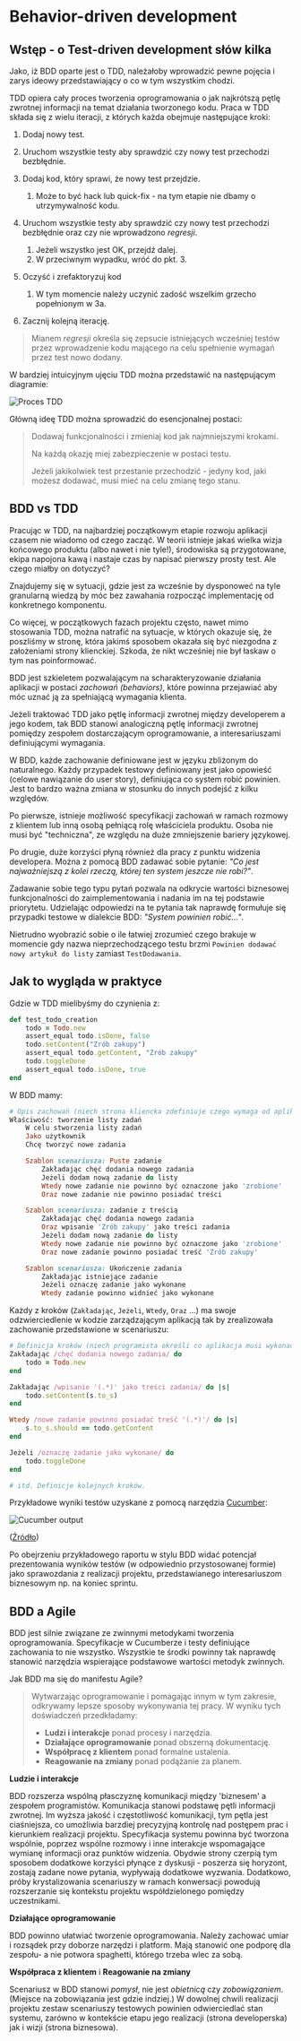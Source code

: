 Behavior-driven development
===

Wstęp - o Test-driven development słów kilka
---

Jako, iż BDD oparte jest o TDD, należałoby wprowadzić pewne pojęcia i zarys ideowy przedstawiający o co w tym wszystkim
chodzi.

TDD opiera cały proces tworzenia oprogramowania o jak najkrótszą pętlę zwrotnej informacji na temat działania
tworzonego kodu.
Praca w TDD składa się z wielu iteracji, z których każda obejmuje następujące kroki:

1. Dodaj nowy test.
2. Uruchom wszystkie testy aby sprawdzić czy nowy test przechodzi bezbłędnie.
3. Dodaj kod, który sprawi, że nowy test przejdzie.

    1. Może to być hack lub quick-fix - na tym etapie nie dbamy o utrzymywalność kodu.

4. Uruchom wszystkie testy aby sprawdzić czy nowy test przechodzi bezbłędnie oraz czy nie wprowadzono *regresji*.

    1. Jeżeli wszystko jest OK, przejdź dalej.
    2. W przeciwnym wypadku, wróć do pkt. 3.

5. Oczyść i zrefaktoryzuj kod

    1. W tym momencie należy uczynić zadość wszelkim grzecho popełnionym w 3a.

6. Zacznij kolejną iterację.

> Mianem *regresji* określa się zepsucie istniejących wcześniej testów przez wprowadzenie kodu mającego na celu spełnienie
wymagań przez test nowo dodany.

W bardziej intuicyjnym ujęciu TDD można przedstawić na następującym diagramie:

![Proces TDD](assets/tdd.png)


Główną ideę TDD można sprowadzić do esencjonalnej postaci:

> Dodawaj funkcjonalności i zmieniaj kod jak najmniejszymi krokami.
>
> Na każdą okazję miej zabezpieczenie w postaci testu.
>
> Jeżeli jakikolwiek test przestanie przechodzić - jedyny kod, jaki możesz dodawać, musi mieć na celu zmianę tego stanu.

BDD vs TDD
---

Pracując w TDD, na najbardziej początkowym etapie rozwoju aplikacji czasem nie wiadomo od czego zacząć.
W teorii istnieje jakaś wielka wizja końcowego produktu (albo nawet i nie tyle!), środowiska są przygotowane, ekipa
napojona kawą i nastaje czas by napisać pierwszy prosty test.
Ale czego miałby on dotyczyć?

Znajdujemy się w sytuacji, gdzie jest za wcześnie by dysponoweć na tyle granularną wiedzą by móc bez zawahania rozpocząć
implementację od konkretnego komponentu.

Co więcej, w początkowych fazach projektu często, nawet mimo stosowania TDD, można natrafić na sytuacje, w których
okazuje się, że poszliśmy w stronę, która jakimś sposobem okazała się być niezgodna z założeniami strony klienckiej.
Szkoda, że nikt wcześniej nie był łaskaw o tym nas poinformować.

BDD jest szkieletem pozwalającym na scharakteryzowanie działania aplikacji w postaci *zachowań (behaviors)*, które
powinna przejawiać aby móc uznać ją za spełniającą wymagania klienta.

Jeżeli traktować TDD jako pętlę informacji zwrotnej między developerem a jego kodem, tak BDD stanowi analogiczną pętlę
informacji zwrotnej pomiędzy zespołem dostarczającym oprogramowanie, a interesariuszami definiującymi wymagania.

W BDD, każde zachowanie definiowane jest w języku zbliżonym do naturalnego. Każdy przypadek testowy definiowany jest
jako opowieść (celowe nawiązanie do user story), definiująca co system robić powinien. Jest to bardzo ważna zmiana w
stosunku do innych podejść z kilku względów.

Po pierwsze, istnieje możliwość specyfikacji zachowań w ramach rozmowy z klientem lub inną osobą pełniącą rolę
właściciela produktu.
Osoba nie musi być "techniczna", ze względu na duże zmniejszenie bariery językowej.

Po drugie, duże korzyści płyną również dla pracy z punktu widzenia developera.
Można z pomocą BDD zadawać sobie pytanie: _"Co jest najważniejszą z kolei rzeczą, której ten system jeszcze nie robi?"_.

Zadawanie sobie tego typu pytań pozwala na odkrycie wartości biznesowej funkcjonalności do zaimplementowania i nadania
im na tej podstawie priorytetu. 
Udzielając odpowiedzi na te pytania tak naprawdę formułuje się przypadki testowe w dialekcie BDD:
_"System powinien robić..."_.

Nietrudno wyobrazić sobie o ile łatwiej zrozumieć czego brakuje w momencie gdy nazwa nieprzechodzącego testu brzmi
`Powinien dodawać nowy artykuł do listy` zamiast `TestDodawania`.


Jak to wygląda w praktyce
---

Gdzie w TDD mielibyśmy do czynienia z:

```ruby
def test_todo_creation
    todo = Todo.new
    assert_equal todo.isDone, false
    todo.setContent("Zrób zakupy")
    assert_equal todo.getContent, "Zrób zakupy"
    todo.toggleDone
    assert_equal todo.isDone, true
end
```

W BDD mamy:

```ruby
# Opis zachowań (niech strona kliencka zdefiniuje czego wymaga od aplikacji)
Właściwość: tworzenie listy zadań
    W celu stworzenia listy zadań
    Jako użytkownik
    Chcę tworzyć nowe zadania

    Szablon scenariusza: Puste zadanie
        Zakładając chęć dodania nowego zadania
        Jeżeli dodam nową zadanie do listy
        Wtedy nowe zadanie nie powinno być oznaczone jako 'zrobione'
        Oraz nowe zadanie nie powinno posiadać treści

    Szablon scenariusza: zadanie z treścią
        Zakładając chęć dodania nowego zadania
        Oraz wpisanie 'Zrób zakupy' jako treści zadania
        Jeżeli dodam nową zadanie do listy
        Wtedy nowe zadanie nie powinno być oznaczone jako 'zrobione'
        Oraz nowe zadanie powinno posiadać treść 'Zrób zakupy'

    Szablon scenariusza: Ukończenie zadania
        Zakładając istniejące zadanie
        Jeżeli oznaczę zadanie jako wykonane
        Wtedy zadanie powinno widnieć jako wykonane
```

Każdy z kroków (`Zakładając`, `Jeżeli`, `Wtedy`, `Oraz` ...) ma swoje odzwierciedlenie w kodzie zarządzającym
aplikacją tak by zrealizowała zachowanie przedstawione w scenariuszu:

```ruby
# Definicja kroków (niech programista określi co aplikacja musi wykonać by zrealizować dane zachowanie)
Zakładając /chęć dodania nowego zadania/ do
    todo = Todo.new
end

Zakładając /wpisanie '(.*)' jako treści zadania/ do |s|
    todo.setContent(s.to_s)
end

Wtedy /nowe zadanie powinno posiadać treść '(.*)'/ do |s|
    s.to_s.should == todo.getContent
end

Jeżeli /oznaczę zadanie jako wykonane/ do
    todo.toggleDone
end

# itd. Definicje kolejnych kroków.
```

Przykładowe wyniki testów uzyskane z pomocą narzędzia [Cucumber](http://cukes.info/):

![Cucumber output](http://1.bp.blogspot.com/_X3kaawac_g4/S69i_yGY6OI/AAAAAAAAAzA/njwSl_k0cgE/s1600/Cucumber_Report.png)

([Źródło](http://blog.jonasbandi.net/2010/03/classifying-bdd-tools-unit-test-driven.html))

Po obejrzeniu przykładowego raportu w stylu BDD widać potencjał prezentowania wyników testów (w odpowiednio
przystosowanej formie) jako sprawozdania z realizacji projektu, przedstawianego interesariuszom biznesowym np. na koniec
sprintu.

BDD a Agile
---

BDD jest silnie związane ze zwinnymi metodykami tworzenia oprogramowania.
Specyfikacje w Cucumberze i testy definiujące zachowania to nie wszystko.
Wszystkie te środki powinny tak naprawdę stanowić narzędzia wspierające podstawowe wartości metodyk zwinnych.

Jak BDD ma się do manifestu Agile?

> Wytwarzając oprogramowanie i pomagając innym w tym zakresie, odkrywamy lepsze sposoby wykonywania tej pracy.
> W wyniku tych doświadczeń przedkładamy:
>
> * **Ludzi i interakcje** ponad procesy i narzędzia.
> * **Działające oprogramowanie** ponad obszerną dokumentację.
> * **Współpracę z klientem** ponad formalne ustalenia.
> * **Reagowanie na zmiany** ponad podążanie za planem.

**Ludzie i interakcje**

BDD rozszerza wspólną płasczyznę komunikacji między 'biznesem' a zespołem programistów.
Komunikacja stanowi podstawę pętli informacji zwrotnej.
Im wyższa jakość i częstotliwość komunikacji, tym pętla jest ciaśniejsza, co umożliwia barzdiej precyzyjną kontrolę nad
postępem prac i kierunkiem realizacji projektu.
Specyfikacja systemu powinna być tworzona wspólnie, poprzez wspólne rozmowy i inne interakcje wspomagające wymianę
informacji oraz punktów widzenia. Obydwie strony czerpią tym sposobem dodatkowe korzyści płynące z dyskusji -
poszerza się horyzont, zostają zadane nowe pytania, wypływają dodatkowe wyzwania. Dodatkowo, próby krystalizowania
scenariuszy w ramach konwersacji powodują rozszerzanie się kontekstu projektu współdzielonego pomiędzy uczestnikami.

**Działające oprogramowanie**

BDD powinno ułatwiać tworzenie oprogramowania. Należy zachować umiar i rozsądek przy 
doborze narzędzi i platform. Mają stanowić one podporę dla zespołu- a nie potwora spaghetti, którego trzeba wlec za sobą.

**Współpraca z klientem** i **Reagowanie na zmiany**

Scenariusz w BDD stanowi *pomysł*, nie jest *obietnicą* czy *zobowiązaniem*.
(Miejsce na zobowiązania jest gdzie indziej.)
W dowolnej chwili realizacji projektu zestaw scenariuszy testowych powinien odwierciedlać stan systemu, zarówno w
kontekście etapu jego realizacji (strona developerska) jak i wizji (strona biznesowa).